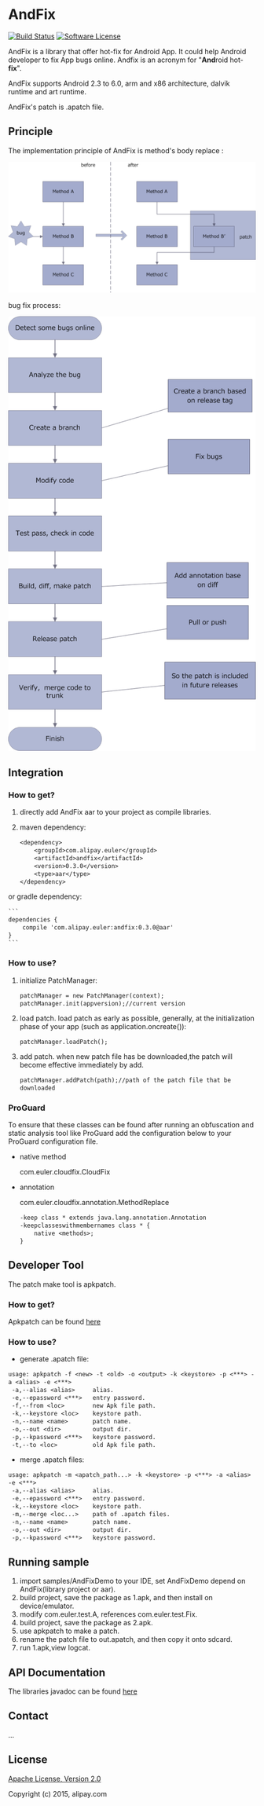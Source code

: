 # AndFix

[![Build Status](http://gitlab.alibaba-inc.com/euler/CloudFix/raw/master/images/build.svg)]()
[![Software License](http://gitlab.alibaba-inc.com/euler/CloudFix/raw/master/images/license.svg)](LICENSE)

AndFix is a library that offer hot-fix for Android App. It could help Android developer to fix App bugs online. Andfix is an acronym for "**And**roid hot-**fix**".

AndFix supports Android 2.3 to 6.0, arm and x86 architecture, dalvik runtime and art runtime.

AndFix's patch is .apatch file.

## Principle

The implementation principle of AndFix is method's body replace :

![image](images/principle.png)

bug fix process:

![image](images/process.png)

## Integration

### How to get?

1. directly add AndFix aar to your project as compile libraries.
2. maven dependency:
	
	```
	<dependency>
  		<groupId>com.alipay.euler</groupId>
  		<artifactId>andfix</artifactId>
  		<version>0.3.0</version>
  		<type>aar</type>
	</dependency>
	```
or gradle dependency:

	```
	dependencies {
   		compile 'com.alipay.euler:andfix:0.3.0@aar'
	}
	```

### How to use?

1. initialize PatchManager:

	```
	patchManager = new PatchManager(context);
	patchManager.init(appversion);//current version
	```
	
2. load patch. load patch as early as possible, generally, at the initialization phase of your app (such as application.oncreate()):

	```
	patchManager.loadPatch();
	```

3. add patch. when new patch file has be downloaded,the patch will become effective immediately by add.

	```
	patchManager.addPatch(path);//path of the patch file that be downloaded
	```

### ProGuard

To ensure that these classes can be found after running an obfuscation and static analysis tool like ProGuard add the configuration below to your ProGuard configuration file.

* native method

	com.euler.cloudfix.CloudFix
	
* annotation

	com.euler.cloudfix.annotation.MethodReplace

	
	```
	-keep class * extends java.lang.annotation.Annotation
	-keepclasseswithmembernames class * {
    	native <methods>;
	}
	```

## Developer Tool

The patch make tool is apkpatch.

### How to get?

Apkpatch can be found [here](http://gitlab.alibaba-inc.com/euler/CloudFix/blob/master/tools/apkpatch.zip)

### How to use?

* generate .apatch file:

```
usage: apkpatch -f <new> -t <old> -o <output> -k <keystore> -p <***> -a <alias> -e <***>
 -a,--alias <alias>     alias.
 -e,--epassword <***>   entry password.
 -f,--from <loc>        new Apk file path.
 -k,--keystore <loc>    keystore path.
 -n,--name <name>       patch name.
 -o,--out <dir>         output dir.
 -p,--kpassword <***>   keystore password.
 -t,--to <loc>          old Apk file path.
```

* merge .apatch files:

```
usage: apkpatch -m <apatch_path...> -k <keystore> -p <***> -a <alias> -e <***>
 -a,--alias <alias>     alias.
 -e,--epassword <***>   entry password.
 -k,--keystore <loc>    keystore path.
 -m,--merge <loc...>    path of .apatch files.
 -n,--name <name>       patch name.
 -o,--out <dir>         output dir.
 -p,--kpassword <***>   keystore password.
```

## Running sample

1. import samples/AndFixDemo to your IDE, set AndFixDemo depend on AndFix(library project or aar).
2. build project, save the package as 1.apk, and then install on device/emulator.
3. modify com.euler.test.A, references com.euler.test.Fix.
4. build project, save the package as 2.apk.
5. use apkpatch to make a patch.
6. rename the patch file to out.apatch, and then copy it onto sdcard.
7. run 1.apk,view logcat.

## API Documentation

The libraries javadoc can be found [here](http://gitlab.alibaba-inc.com/euler/CloudFix/raw/master/docs/com/alipay/euler/andfix/patch/PatchManager.html)

## Contact

...

## License

[Apache License, Version 2.0](http://www.apache.org/licenses/LICENSE-2.0.html) 

Copyright (c) 2015, alipay.com